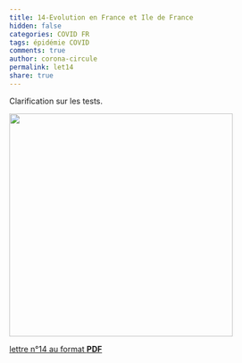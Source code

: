 ```yaml
---
title: 14-Evolution en France et Ile de France  
hidden: false
categories: COVID FR
tags: épidémie COVID 
comments: true
author: corona-circule
permalink: let14
share: true
---
```


<link rel="stylesheet" href="../assets/css/style.css">

Clarification sur les tests.  <br/>


<img src='/lettres/images/img-14.png' width='400px'/>

[lettre n°14 au format __PDF__](/lettres/resources/pdf/lettre-14.pdf)

